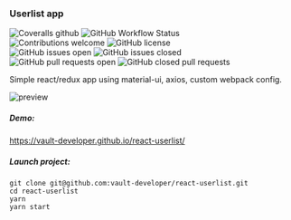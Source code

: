 ### Userlist app

![Coveralls github](https://img.shields.io/coveralls/github/vault-developer/react-userlist)
![GitHub Workflow Status](https://img.shields.io/github/workflow/status/vault-developer/react-userlist/Test%20Coveralls) <br>
![Contributions welcome](https://img.shields.io/badge/contributions-welcome-brightgreen.svg?style=flat)
![GitHub license](https://img.shields.io/badge/License-MIT-yellow.svg) <br>
![GitHub issues open](https://img.shields.io/github/issues/vault-developer/react-userlist)
![GitHub issues closed](https://img.shields.io/github/issues-closed-raw/vault-developer/react-userlist) <br>
![GitHub pull requests open](https://img.shields.io/github/issues-pr-raw/vault-developer/react-userlist)
![GitHub closed pull requests](https://img.shields.io/github/issues-pr-closed-raw/vault-developer/react-userlist)

Simple react/redux app using material-ui, axios, custom webpack config.

![preview](https://res.cloudinary.com/di8meiwx0/image/upload/v1602038300/userlist-example_vwnhvf.gif)

##### Demo:
https://vault-developer.github.io/react-userlist/

##### Launch project:
```
git clone git@github.com:vault-developer/react-userlist.git
cd react-userlist
yarn
yarn start
```
